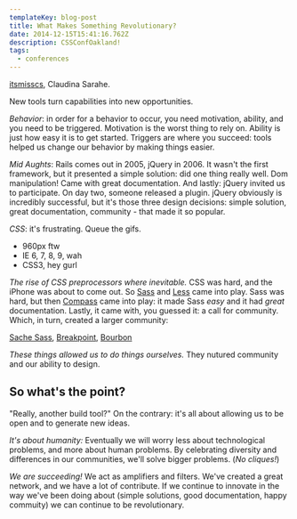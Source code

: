 ```yaml
---
templateKey: blog-post
title: What Makes Something Revolutionary?
date: 2014-12-15T15:41:16.762Z
description: CSSConfOakland!
tags:
  - conferences
---
```

<p><a href="https://twitter.com/itsmisscs" target="_blank">itsmisscs</a>, Claudina Sarahe.</p>

<p>New tools turn capabilities into new opportunities.</p>

<p><em>Behavior</em>: in order for a behavior to occur, you need motivation, ability, and you need to be triggered. Motivation is the worst thing to rely on. Ability is just how easy it is to get started. Triggers are where you succeed: tools helped us change our behavior by making things easier.</p>

<p><em>Mid Aughts</em>: Rails comes out in 2005, jQuery in 2006. It wasn't the first framework, but it presented a simple solution: did one thing really well. Dom manipulation! Came with great documentation. And lastly: jQuery invited us to participate. On day two, someone released a plugin. jQuery obviously is incredibly successful, but it's those three design decisions: simple solution, great documentation, community - that made it so popular.</p>

<p><em>CSS</em>: it's frustrating. Queue the gifs. </p>

<ul>
<li>960px ftw</li>

<li>IE 6, 7, 8, 9, wah</li>

<li>CSS3, hey gurl</li>
</ul>

<p><em>The rise of CSS preprocessors where inevitable.</em> CSS was hard, and the iPhone was about to come out. So <a href="http://sass-lang.com/" target="_blank">Sass</a> and <a href="http://lesscss.org/" target="_blank">Less</a> came into play. Sass was hard, but then <a href="http://compass-style.org/" target="_blank">Compass</a> came into play: it made Sass <em>easy</em> and it had <em>great</em> documentation. Lastly, it came with, you guessed it: a call for community. Which, in turn, created a larger community:</p>

<p><a href="http://www.sache.in/" target="_blank">Sache Sass</a>, <a href="http://breakpoint-sass.com/" target="_blank">Breakpoint</a>, <a href="http://bourbon.io/" target="_blank">Bourbon</a></p>

<p><em>These things allowed us to do things ourselves.</em> They nutured community and our ability to design.</p>

<h2>So what's the point?</h2>

<p>"Really, another build tool?" On the contrary: it's all about allowing us to be open and to generate new ideas.</p>

<p><em>It's about humanity:</em> Eventually we will worry less about technological problems, and more about human problems. By celebrating diversity and differences in our communities, we'll solve bigger problems. (<em>No cliques!</em>)</p>

<p><em>We are succeeding!</em> We act as amplifiers and filters. We've created a great network, and we have a lot of contribute. If we continue to innovate in the way we've been doing about (simple solutions, good documentation, happy commuity) we can continue to be revolutionary.</p>
